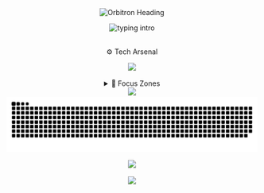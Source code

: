 <div align="center"><!-- ░█▀▄░█▀█░█░█░█▀█░█▀█░█▀▀░█▀▀░█░█ --><!-- Futuristic Waving Header with Custom Font --><img src="https://readme-typing-svg.demolab.com?font=Orbitron&size=40&duration=3000&pause=1000&color=00FFFF&center=true&vCenter=true&width=800&lines=KLYPSE" alt="Orbitron Heading"/><!-- Animated Tagline --><p>
  <img src="https://readme-typing-svg.demolab.com?font=Fira+Code&weight=600&size=22&duration=2500&pause=900&color=06B6D4&center=true&vCenter=true&width=800&lines=Decoding+systems.;Breaking+boundaries.;Crafting+covert+tools." alt="typing intro"/>
</p><br/><!-- Neon Glass Card (optional image slot) --><!-- <img src="https://your.cdn.io/neon_glass_card.png" width="75%"/> --><!-- Tech Arsenal Icons -->⚙️ Tech Arsenal

<p align="center">
  <img src="https://skillicons.dev/icons?i=linux,python,nodejs,ts,nginx,postgres,docker,aws&theme=dark"/>
</p><!-- Dynamic Skill Bars --><details>
<summary>🧩 Focus Zones</summary>Reverse Engineering   ████████████████████████ 95%
API Intelligence      ██████████████████████░░ 90%
Protocol Forensics    ██████████████████░░░░░ 80%
Toolsmith             ███████████████░░░░░░░ 70%

</details><!-- GitHub Metrics Aggregator --><img src="https://metrics.lecoq.io/Klypse?template=classic&base.header=0&isocalendar=1&languages=1&stars=1&followup=1&isocalendar.duration=half-year&languages.limit=6&languages.threshold=0.02&config.timezone=Asia/Seoul" width="90%"/><!-- Contribution Snake --><img src="https://raw.githubusercontent.com/Platane/snk/output/github-contribution-grid-snake-dark.svg" style="max-width: 100%;"/><!-- Visitor Counter --><p align="center">
  <img src="https://komarev.com/ghpvc/?username=Klypse&style=flat-square&color=6d28d9"/>
</p><!-- Futuristic Footer Wave --><img src="https://capsule-render.vercel.app/api?type=waving&height=150&section=footer&color=06b6d4,4f46e5,6d28d9"/></div>
